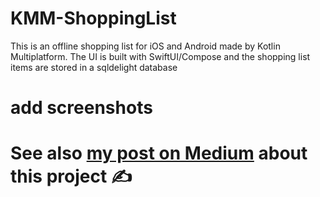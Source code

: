 # KMM-ShoppingList
This is an offline shopping list for iOS and Android made by Kotlin Multiplatform. 
The UI is built with SwiftUI/Compose and the shopping list items are stored in a sqldelight database

# add screenshots 

# See also [my post on Medium](https://kkaan.medium.com/) about this project ✍️

